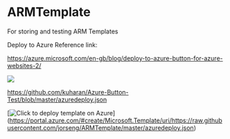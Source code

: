 # ARMTemplate
For storing and testing ARM Templates


Deploy to Azure Reference link:

https://azure.microsoft.com/en-gb/blog/deploy-to-azure-button-for-azure-websites-2/


<a href="https://azuredeploy.net/?repository=https://github.com/jorseng/ARMTemplate" target="_blank">
    <img src="http://azuredeploy.net/deploybutton.png"/>
</a>


https://github.com/kuharan/Azure-Button-Test/blob/master/azuredeploy.json



[![Click to deploy template on Azure](http://azuredeploy.net/deploybutton.png "Click to deploy template on Azure")]
(https://portal.azure.com/#create/Microsoft.Template/uri/https://raw.githubusercontent.com/jorseng/ARMTemplate/master/azuredeploy.json)
